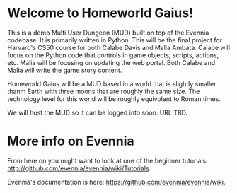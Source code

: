 # Welcome to Homeworld Gaius!

This is a demo Multi User Dungeon (MUD) built on top of the Evennia codebase. It is primarily written in
Python. This will be the final project for Harvard's CS50 course for both Calabe Davis and Malia Ambata.
Calabe will focus on the Python code that controls in game objects, scripts, actions, etc. Malia will be
focusing on updating the web portal. Both Calabe and Malia will write the game story content.

Homeworld Gaius will be a MUD based in a world that is slightly smaller thanm Earth with three moons that
are roughly the same size. The technology level for this world will be roughly equivolent to Roman times.

We will host the MUD so it can be logged into soon. URL TBD.

# More info on Evennia

From here on you might want to look at one of the beginner tutorials:
http://github.com/evennia/evennia/wiki/Tutorials.

Evennia's documentation is here:
https://github.com/evennia/evennia/wiki.
